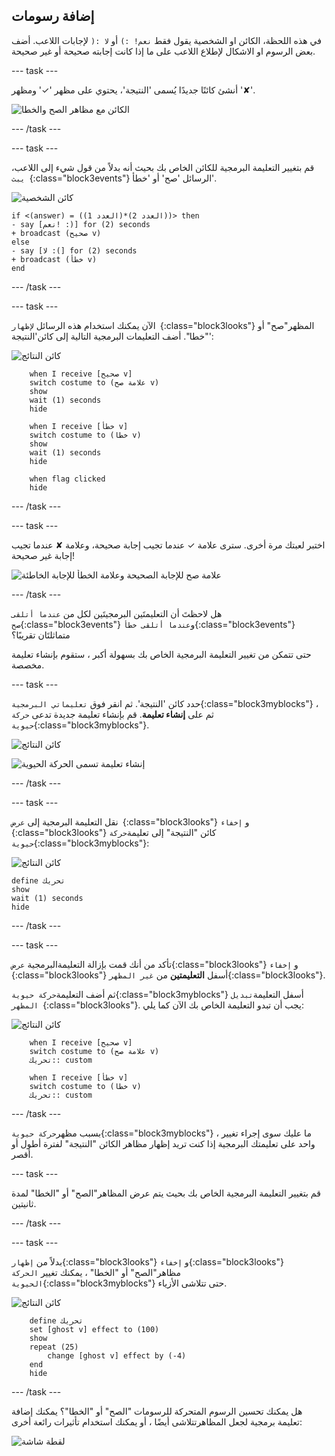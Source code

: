 ## إضافة رسومات

في هذه اللحظة، الكائن او الشخصية يقول فقط `نعم! :)` أو `لا :(` لإجابات اللاعب. أضف بعض الرسوم او الاشكال لإطلاع اللاعب على ما إذا كانت إجابته صحيحة أو غير صحيحة.

--- task ---

أنشئ كائنًا جديدًا يُسمى 'النتيجة'، يحتوي على مظهر '✓' ومظهر '✘'.

![الكائن مع مظاهر الصح والخطا](images/brain-result.png)

--- /task ---

--- task ---

قم بتغيير التعليمة البرمجية للكائن الخاص بك بحيث أنه بدلاً من قول شيء إلى اللاعب، `يبث `{:class="block3events"} الرسائل 'صح' أو 'خطأ'.

![كائن الشخصية](images/giga-sprite.png)

```blocks3
if <(answer) = ((العدد 1)*(العدد 2))> then
- say [نعم! :)] for (2) seconds
+ broadcast (صحيح v)
else
- say [لا :(] for (2) seconds
+ broadcast (خطأ v)
end
```

--- /task ---

--- task ---

الآن يمكنك استخدام هذه الرسائل `لإظهار `{:class="block3looks"} المظهر"صح" أو "خطا". أضف التعليمات البرمجية التالية إلى كائن'النتيجة':

![كائن النتائج](images/result-sprite.png)

```blocks3
    when I receive [صحيح v]
    switch costume to (علامة صح v)
    show
    wait (1) seconds
    hide

    when I receive [خطأ v]
    switch costume to (خطا v)
    show
    wait (1) seconds
    hide

    when flag clicked
    hide
```

--- /task ---

--- task ---

اختبر لعبتك مرة أخرى. سترى علامة ✓ عندما تجيب إجابة صحيحة، وعلامة ✘ عندما تجيب إجابة غير صحيحة!

![علامة صح للإجابة الصحيحة وعلامة الخطأ للإجابة الخاطئة ](images/brain-test-answer.png)

--- /task ---

هل لاحظتَ أن التعليمتَين البرمجيتَين لكل من `عندما أتلقى صح`{:class="block3events"} و`عندما أتلقى خطأ`{:class="block3events"} متماثلتَان تقريبًا؟

حتى تتمكن من تغيير التعليمة البرمجية الخاص بك بسهولة أكبر ، ستقوم بإنشاء تعليمة مخصصة.

--- task ---

حدد كائن 'النتيجة'. ثم انقر فوق `تعليماتي البرمجية`{:class="block3myblocks"} ، ثم على **إنشاء تعليمة**. قم بإنشاء تعليمة جديدة تدعى `حركة حيوية`{:class="block3myblocks"}.

![كائن النتائج](images/result-sprite.png)

![إنشاء تعليمة تسمى الحركة الحيوية](images/brain-animate-function.png)

--- /task ---

--- task ---

نقل التعليمة البرمجية إلى `عرض `{:class="block3looks"} و `إخفاء `{:class="block3looks"} كائن "النتيجة" إلى تعليمة`حركة حيوية`{:class="block3myblocks"}:

![كائن النتائج](images/result-sprite.png)

```blocks3
define تحريك
show
wait (1) seconds
hide
```

--- /task ---

--- task ---

تأكد من أنك قمت بإزالة التعليمةالبرمجية `عرض`{:class="block3looks"} و `إخفاء `{:class="block3looks"} أسفل **التعليمتين** من `غير المظهر`{:class="block3looks"}.

ثم أضف التعليمة`حركة حيوية`{:class="block3myblocks"} أسفل التعليمة`تبديل المظهر `{:class="block3looks"}. يجب أن تبدو التعليمة الخاص بك الآن كما يلي:

![كائن النتائج](images/result-sprite.png)

```blocks3
    when I receive [صحيح v]
    switch costume to (علامة صح v)
    تحريك:: custom

    when I receive [خطأ v]
    switch costume to (خطا v)
    تحريك:: custom
```

--- /task ---

بسبب مظهر`حركة حيوية`{:class="block3myblocks"} ، ما عليك سوى إجراء تغيير واحد على تعليمتك البرمجية إذا كنت تريد إظهار مظاهر الكائن "النتيجة" لفترة أطول أو أقصر.

--- task ---

قم بتغيير التعليمة البرمجية الخاص بك بحيث يتم عرض المظاهر"الصح" أو "الخطا" لمدة ثانيتين.

--- /task ---

--- task ---

بدلاً من `إظهار`{:class="block3looks"} و `إخفاء`{:class="block3looks"} مظاهر"الصح" أو "الخطا" ، يمكنك تغيير `الحركة الحيوية`{:class="block3myblocks"} حتى تتلاشى الأزياء.

![كائن النتائج](images/result-sprite.png)

```blocks3
    define تحريك
    set [ghost v] effect to (100)
    show
    repeat (25)
        change [ghost v] effect by (-4)
    end
    hide
```

--- /task ---

هل يمكنك تحسين الرسوم المتحركة للرسومات "الصح" أو "الخطا"؟ يمكنك إضافة تعليمة برمجية لجعل المظاهرتتلاشى أيضًا ، أو يمكنك استخدام تأثيرات رائعة أخرى:

![لقطة شاشة](images/brain-effects.png)